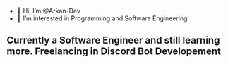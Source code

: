 - 👋 Hi, I’m @Arkan-Dev
- 👀 I’m interested in Programming and Software Engineering 

## Currently a Software Engineer and still learning more. Freelancing in Discord Bot Developement 


<!---
Arkan-Dev/Arkan-Dev is a ✨ special ✨ repository because its `README.md` (this file) appears on your GitHub profile.
You can click the Preview link to take a look at your changes.
--->
